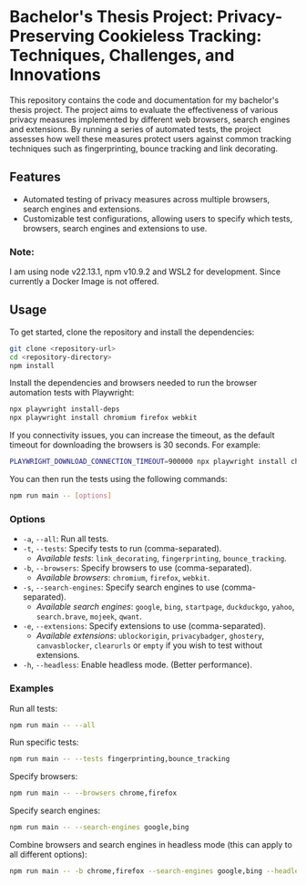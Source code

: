 # Bachelor's Thesis Project: Privacy-Preserving Cookieless Tracking: Techniques, Challenges, and Innovations

This repository contains the code and documentation for my bachelor's thesis project. The project aims to evaluate the effectiveness of various privacy measures implemented by different web browsers, search engines and extensions. By running a series of automated tests, the project assesses how well these measures protect users against common tracking techniques such as fingerprinting, bounce tracking and link decorating.

## Features

- Automated testing of privacy measures across multiple browsers, search engines and extensions.
- Customizable test configurations, allowing users to specify which tests, browsers, search engines and extensions to use.

### Note:

I am using node v22.13.1, npm v10.9.2 and WSL2 for development. Since currently a Docker Image is not offered.

## Usage

To get started, clone the repository and install the dependencies:

```sh
git clone <repository-url>
cd <repository-directory>
npm install
```

Install the dependencies and browsers needed to run the browser automation tests with Playwright:

```sh
npx playwright install-deps
npx playwright install chromium firefox webkit
```

If you connectivity issues, you can increase the timeout, as the default timeout for downloading the browsers is 30 seconds. For example:

```sh
PLAYWRIGHT_DOWNLOAD_CONNECTION_TIMEOUT=900000 npx playwright install chromium firefox webkit
```

You can then run the tests using the following commands:

```sh
npm run main -- [options]
```

### Options

- `-a`, `--all`: Run all tests.
- `-t`, `--tests`: Specify tests to run (comma-separated).
  - _Available tests_: `link_decorating`, `fingerprinting`, `bounce_tracking`.
- `-b`, `--browsers`: Specify browsers to use (comma-separated).
  - _Available browsers_: `chromium`, `firefox`, `webkit`.
- `-s`, `--search-engines`: Specify search engines to use (comma-separated).
  - _Available search engines_: `google`, `bing`, `startpage`, `duckduckgo`, `yahoo`, `search.brave`, `mojeek`, `qwant`.
- `-e`, `--extensions`: Specify extensions to use (comma-separated).
  - _Available extensions_: `ublockorigin`, `privacybadger`, `ghostery`, `canvasblocker`, `clearurls` or `empty` if you wish to test without extensions.
- `-h`, `--headless`: Enable headless mode. (Better performance).

### Examples

Run all tests:

```sh
npm run main -- --all
```

Run specific tests:

```sh
npm run main -- --tests fingerprinting,bounce_tracking
```

Specify browsers:

```sh
npm run main -- --browsers chrome,firefox
```

Specify search engines:

```sh
npm run main -- --search-engines google,bing
```

Combine browsers and search engines in headless mode (this can apply to all different options):

```sh
npm run main -- -b chrome,firefox --search-engines google,bing --headless
```

